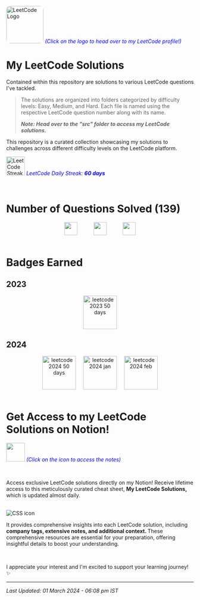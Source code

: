 [<img src="https://upload.wikimedia.org/wikipedia/commons/1/19/LeetCode_logo_black.png" width="100" height="100" alt="LeetCode Logo" style="border-radius: 10px;" target="_main">](https://leetcode.com/harshilsharma2020/) <span style="color:blue"><em>(Click on the logo to head over to my LeetCode profile!)</em></span>

# My LeetCode Solutions

Contained within this repository are solutions to various LeetCode questions I've tackled. 
> The solutions are organized into folders categorized by difficulty levels: Easy, Medium, and Hard. Each file is named using the respective LeetCode question number along with its name.
> <p><em><strong>Note: Head over to the "src" folder to access my LeetCode solutions.</strong></em></p>

This repository is a curated collection showcasing my solutions to challenges across different difficulty levels on the LeetCode platform.

[<img src="https://leetcode.com/static/images/coin.gif" height="50px" alt="LeetCode Streak Coin" target="_main">](#) <span style="color:blue"><em>LeetCode Daily Streak: <strong>60 days</strong></em></span>





<br>

# Number of Questions Solved (139)

<!-- 

- ![Easy Questions Solved](https://img.shields.io/badge/Easy-58-green)
- ![Medium Questions Solved](https://img.shields.io/badge/Medium-65-orange)
- ![Hard Questions Solved](https://img.shields.io/badge/Hard-16-red)
-->

<div style="text-align: center;">
  <div style="display: flex; justify-content: center;">
    <img src="https://camo.githubusercontent.com/beb5e61ed6474944b60d4941d7bbc597d12eca11d9de5d84fd9674ccbe79d0fc/68747470733a2f2f696d672e736869656c64732e696f2f62616467652f456173792d35382d677265656e" alt="" height="35px" title="" style="margin-right: 20px;">
    &nbsp;&nbsp;&nbsp;&nbsp;&nbsp;&nbsp;
    <img src="https://camo.githubusercontent.com/f4de62d40451488dd8c142a25ee375f9284e9a85d3b04ad0acb6169d44cecf84/68747470733a2f2f696d672e736869656c64732e696f2f62616467652f4d656469756d2d36352d6f72616e6765" alt="" height="35px" title="" style="margin-right: 20px;">
    &nbsp;&nbsp;&nbsp;&nbsp;&nbsp;&nbsp;
    <img src="https://camo.githubusercontent.com/39e6c8537b0a163c3e80c8cc2fc73ddaa995d10c761f787ad817756fdff6cf24/68747470733a2f2f696d672e736869656c64732e696f2f62616467652f486172642d31362d726564" alt="" height="35px" title="">
  </div>
</div>

<br>


# Badges Earned

## 2023
<div style="text-align: center;">
  <div style="display: flex; justify-content: center; gap: 20px;">
    <img src="https://assets.leetcode.com/static_assets/marketing/2023-50.gif" alt="leetcode 2023 50 days" height="90px" title="LeetCode 50 Days Badge 2023">
  </div>
</div>

## 2024

<div style="text-align: center;">
  <div style="display: flex; justify-content: center; gap: 20px;">
    <img src="https://assets.leetcode.com/static_assets/marketing/2024-50.gif" alt="leetcode 2024 50 days" height="90px" title="LeetCode 50 Days Badge 2024">
    <img src="https://leetcode.com/static/images/badges/2024/gif/2024-01.gif" alt="leetcode 2024 jan" height="90px" title="LeetCode January Badge 2024">
    <img src="https://assets.leetcode.com/static_assets/public/images/badges/2024/gif/2024-02.gif" alt="leetcode 2024 feb" height="90px" title="LeetCode February Badge 2024">
  </div>
</div>

<br>



# Get Access to my LeetCode Solutions on Notion!

[<img src="https://upload.wikimedia.org/wikipedia/commons/4/45/Notion_app_logo.png" width="50" height="50">](https://forms.gle/Am4LHigcuPJzcCPg8) <span style="color:blue">_(Click on the icon to access the notes)_</span>

<br>

Access exclusive LeetCode solutions directly on my Notion! Receive lifetime access to this meticulously curated cheat sheet, <strong> My LeetCode Solutions, </strong> which is updated almost daily.

<br>

<img src="https://i.ibb.co/VMwmMMX/2.png" alt="CSS icon" title="image">

<br>

It provides comprehensive insights into each LeetCode solution, including <strong> company tags, extensive notes, and additional context. </strong> These comprehensive resources are essential for your preparation, offering insightful details to boost your understanding.

<br>

I appreciate your interest and I'm excited to support your learning journey! ✨


---

<em>Last Updated: 01 March 2024 - 06:08 pm IST</em>


